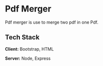
# Pdf Merger

Pdf merger is use to merge two pdf in one Pdf. 


## Tech Stack

**Client:** Bootstrap, HTML 

**Server:** Node, Express


